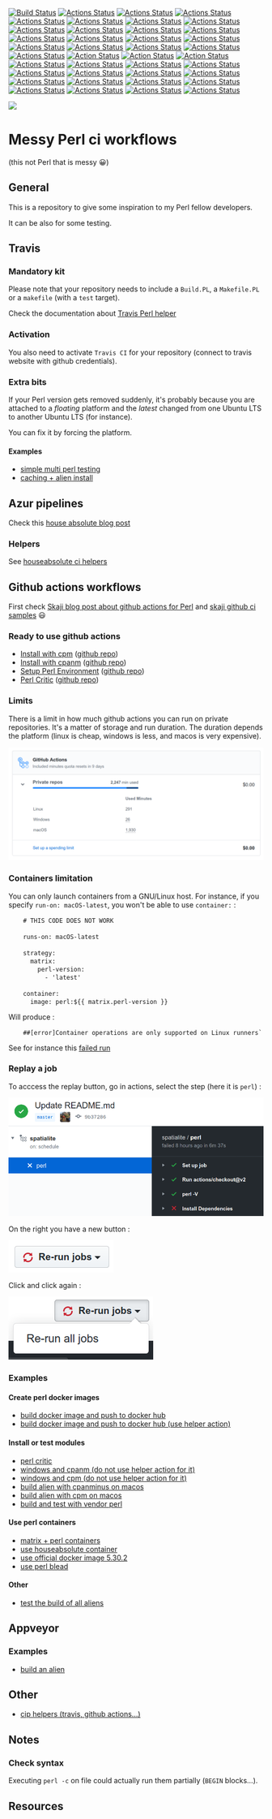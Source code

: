 [![Build Status](https://travis-ci.org/thibaultduponchelle/messy-perl-ci-workflows.svg?branch=master)](https://travis-ci.org/thibaultduponchelle/messy-perl-ci-workflows) 
[![Actions Status](https://github.com/thibaultduponchelle/messy-perl-ci-workflows/workflows/linux-check-syntax/badge.svg)](https://github.com/thibaultduponchelle/messy-perl-ci-workflows/actions) 
[![Actions Status](https://github.com/thibaultduponchelle/messy-perl-ci-workflows/workflows/linux-github-action-install-with-cpanminus/badge.svg)](https://github.com/thibaultduponchelle/messy-perl-ci-workflows/actions) 
[![Actions Status](https://github.com/thibaultduponchelle/messy-perl-ci-workflows/workflows/linux-github-action-install-with-cpm/badge.svg)](https://github.com/thibaultduponchelle/messy-perl-ci-workflows/actions) 
[![Actions Status](https://github.com/thibaultduponchelle/messy-perl-ci-workflows/workflows/linux-perl-container-cpm/badge.svg)](https://github.com/thibaultduponchelle/messy-perl-ci-workflows/actions) 
[![Actions Status](https://github.com/thibaultduponchelle/messy-perl-ci-workflows/workflows/linux-with-perl-setup-and-cpm/badge.svg)](https://github.com/thibaultduponchelle/messy-perl-ci-workflows/actions) 
[![Actions Status](https://github.com/thibaultduponchelle/messy-perl-ci-workflows/workflows/macos-cpm/badge.svg)](https://github.com/thibaultduponchelle/messy-perl-ci-workflows/actions) 
[![Actions Status](https://github.com/thibaultduponchelle/messy-perl-ci-workflows/workflows/macos-perl-container-cpm/badge.svg)](https://github.com/thibaultduponchelle/messy-perl-ci-workflows/actions) 
[![Actions Status](https://github.com/thibaultduponchelle/messy-perl-ci-workflows/workflows/macos-share-cpanminus/badge.svg)](https://github.com/thibaultduponchelle/messy-perl-ci-workflows/actions) 
[![Actions Status](https://github.com/thibaultduponchelle/messy-perl-ci-workflows/workflows/macos-share-cpm/badge.svg)](https://github.com/thibaultduponchelle/messy-perl-ci-workflows/actions) 
[![Actions Status](https://github.com/thibaultduponchelle/messy-perl-ci-workflows/workflows/macos-system-cpanminus/badge.svg)](https://github.com/thibaultduponchelle/messy-perl-ci-workflows/actions) 
[![Actions Status](https://github.com/thibaultduponchelle/messy-perl-ci-workflows/workflows/macos-system-cpm/badge.svg)](https://github.com/thibaultduponchelle/messy-perl-ci-workflows/actions) 
[![Actions Status](https://github.com/thibaultduponchelle/messy-perl-ci-workflows/workflows/nightly-build/badge.svg)](https://github.com/thibaultduponchelle/messy-perl-ci-workflows/actions) 
[![Actions Status](https://github.com/thibaultduponchelle/messy-perl-ci-workflows/workflows/perl-critic/badge.svg)](https://github.com/thibaultduponchelle/messy-perl-ci-workflows/actions) 
[![Actions Status](https://github.com/thibaultduponchelle/messy-perl-ci-workflows/workflows/plack/badge.svg)](https://github.com/thibaultduponchelle/messy-perl-ci-workflows/actions) 
[![Actions Status](https://github.com/thibaultduponchelle/messy-perl-ci-workflows/workflows/windows-cpanminus/badge.svg)](https://github.com/thibaultduponchelle/messy-perl-ci-workflows/actions) 
[![Actions Status](https://github.com/thibaultduponchelle/messy-perl-ci-workflows/workflows/windows-cpm/badge.svg)](https://github.com/thibaultduponchelle/messy-perl-ci-workflows/actions) 
[![Actions Status](https://github.com/thibaultduponchelle/messy-perl-ci-workflows/workflows/xml-libxml/badge.svg)](https://github.com/thibaultduponchelle/messy-perl-ci-workflows/actions) 
[![Actions Status](https://github.com/thibaultduponchelle/messy-perl-ci-workflows/workflows/webframeworks/badge.svg)](https://github.com/thibaultduponchelle/messy-perl-ci-workflows/actions) 
[![Actions Status](https://github.com/thibaultduponchelle/messy-perl-ci-workflows/workflows/templating/badge.svg)](https://github.com/thibaultduponchelle/messy-perl-ci-workflows/actions) 
[![Actions Status](https://github.com/thibaultduponchelle/messy-perl-ci-workflows/workflows/mess/badge.svg)](https://github.com/thibaultduponchelle/messy-perl-ci-workflows/actions) 
[![Action Status](https://github.com/thibaultduponchelle/messy-perl-ci-workflows/workflows/perl-5.6.2-on-recent-ubuntu/badge.svg)](https://github.com/thibaultduponchelle/messy-perl-ci-workflows/actions) 
[![Action Status](https://github.com/thibaultduponchelle/messy-perl-ci-workflows/workflows/perl-5.8.9-on-recent-ubuntu/badge.svg)](https://github.com/thibaultduponchelle/messy-perl-ci-workflows/actions) 
[![Action Status](https://github.com/thibaultduponchelle/messy-perl-ci-workflows/workflows/perl-5.10.1-on-recent-ubuntu/badge.svg)](https://github.com/thibaultduponchelle/messy-perl-ci-workflows/actions) 
[![Actions Status](https://github.com/thibaultduponchelle/messy-perl-ci-workflows/workflows/alien-almost-all-1/badge.svg)](https://github.com/thibaultduponchelle/messy-perl-ci-workflows/actions) 
[![Actions Status](https://github.com/thibaultduponchelle/messy-perl-ci-workflows/workflows/alien-almost-all-2/badge.svg)](https://github.com/thibaultduponchelle/messy-perl-ci-workflows/actions) 
[![Actions Status](https://github.com/thibaultduponchelle/messy-perl-ci-workflows/workflows/alien-almost-all-3/badge.svg)](https://github.com/thibaultduponchelle/messy-perl-ci-workflows/actions) 
[![Actions Status](https://github.com/thibaultduponchelle/messy-perl-ci-workflows/workflows/alien-almost-all-4/badge.svg)](https://github.com/thibaultduponchelle/messy-perl-ci-workflows/actions) 
[![Actions Status](https://github.com/thibaultduponchelle/messy-perl-ci-workflows/workflows/alien-almost-all-5/badge.svg)](https://github.com/thibaultduponchelle/messy-perl-ci-workflows/actions) 
[![Actions Status](https://github.com/thibaultduponchelle/messy-perl-ci-workflows/workflows/alien-almost-all-6-problem-childs/badge.svg)](https://github.com/thibaultduponchelle/messy-perl-ci-workflows/actions) 
[![Actions Status](https://github.com/thibaultduponchelle/messy-perl-ci-workflows/workflows/alien-river-only-1/badge.svg)](https://github.com/thibaultduponchelle/messy-perl-ci-workflows/actions) 
[![Actions Status](https://github.com/thibaultduponchelle/messy-perl-ci-workflows/workflows/alien-river-only-2/badge.svg)](https://github.com/thibaultduponchelle/messy-perl-ci-workflows/actions) 
[![Actions Status](https://github.com/thibaultduponchelle/messy-perl-ci-workflows/workflows/alien-river-only-3/badge.svg)](https://github.com/thibaultduponchelle/messy-perl-ci-workflows/actions) 
[![Actions Status](https://github.com/thibaultduponchelle/messy-perl-ci-workflows/workflows/alien-river-only-4/badge.svg)](https://github.com/thibaultduponchelle/messy-perl-ci-workflows/actions) 
[![Actions Status](https://github.com/thibaultduponchelle/messy-perl-ci-workflows/workflows/alien-river-only-5-problem-childs/badge.svg)](https://github.com/thibaultduponchelle/messy-perl-ci-workflows/actions) 
[![Actions Status](https://github.com/thibaultduponchelle/messy-perl-ci-workflows/workflows/multiple-runs-of-cpm/badge.svg)](https://github.com/thibaultduponchelle/messy-perl-ci-workflows/actions) 
[![Actions Status](https://github.com/thibaultduponchelle/messy-perl-ci-workflows/workflows/multiple-runs-of-cpm-global/badge.svg)](https://github.com/thibaultduponchelle/messy-perl-ci-workflows/actions) 
[![Actions Status](https://github.com/thibaultduponchelle/messy-perl-ci-workflows/workflows/problem-childs/badge.svg)](https://github.com/thibaultduponchelle/messy-perl-ci-workflows/actions) 
[![Actions Status](https://github.com/thibaultduponchelle/messy-perl-ci-workflows/workflows/spatialite/badge.svg)](https://github.com/thibaultduponchelle/messy-perl-ci-workflows/actions) 
[![Actions Status](https://github.com/thibaultduponchelle/messy-perl-ci-workflows/workflows/sodium/badge.svg)](https://github.com/thibaultduponchelle/messy-perl-ci-workflows/actions) 

[![](https://github.com/thibaultduponchelle/messy-perl-ci-workflows/workflows/sodium/badge.svg)](actions) 


# Messy Perl ci workflows

(this not Perl that is messy :grinning:)

## General

This is a repository to give some inspiration to my Perl fellow developers.

It can be also for some testing.

## Travis

### Mandatory kit 

Please note that your repository needs to include a `Build.PL`, a `Makefile.PL` or a `makefile` (with a `test` target).

Check the documentation about [Travis Perl helper](https://docs.travis-ci.com/user/languages/perl)

### Activation

You also need to activate `Travis CI` for your repository (connect to travis website with github credentials).

### Extra bits

If your Perl version gets removed suddenly, it's probably because you are attached to a *floating* platform and the *latest* changed from one Ubuntu LTS to another Ubuntu LTS (for instance).

You can fix it by forcing the platform.

#### Examples 

- [simple multi perl testing](https://github.com/thibaultduponchelle/messy-perl-ci-workflows/blob/master/.travis.yml)
- [caching + alien install](https://github.com/plicease/Alien-Expat/blob/master/.travis.yml) 

## Azur pipelines

Check this [house absolute blog post](https://blog.urth.org/2019/11/18/my-new-ci-helpers-for-perl/)

### Helpers 

See [houseabsolute ci helpers](https://github.com/houseabsolute/ci-perl-helpers) 


## Github actions workflows

First check [Skaji blog post about github actions for Perl](https://medium.com/@skaji/perl-meets-github-actions-3893ae100205) and [skaji github ci samples](https://github.com/skaji/perl-github-actions-sample) :smiley:

### Ready to use github actions

- [Install with cpm](https://github.com/marketplace/actions/install-with-cpanm) ([github repo](https://github.com/perl-actions/install-with-cpm))
- [Install with cpanm](https://github.com/marketplace/actions/install-with-cpanm) ([github repo](https://github.com/perl-actions/install-with-cpanm))
- [Setup Perl Environment](https://github.com/marketplace/actions/setup-perl-environment) ([github repo](https://github.com/shogo82148/actions-setup-perl))
- [Perl Critic](https://github.com/marketplace/actions/github-action-for-perl-critic) ([github repo](https://github.com/Difegue/action-perlcritic))

### Limits 

There is a limit in how much github actions you can run on private repositories.
It's a matter of storage and run duration. The duration depends the platform (linux is cheap, windows is less, and macos is very expensive).

![ghactionslimits](ghactionslimits.png)

### Containers limitation

You can only launch containers from a GNU/Linux host.
For instance, if you specify `run-on: macOS-latest`, you won't be able to use `container:` :


```
    # THIS CODE DOES NOT WORK

    runs-on: macOS-latest

    strategy:
      matrix:
        perl-version:
          - 'latest'

    container:
      image: perl:${{ matrix.perl-version }}
```

Will produce :

```
    ##[error]Container operations are only supported on Linux runners`
``` 

See for instance this [failed run](https://github.com/thibaultduponchelle/messy-perl-github-actions/runs/608005097?check_suite_focus=true)

### Replay a job

To acccess the replay button, go in actions, select the step (here it is `perl`) :

![](replay0.png)

On the right you have a new button :

![](replay1.png)

Click and click again :

![](replay2.png)

### Examples 

#### Create perl docker images
- [build docker image and push to docker hub](https://github.com/thibaultduponchelle/docker-perl-blead/blob/master/.github/workflows/perl-blead.yml)
- [build docker image and push to docker hub (use helper action)](https://github.com/thibaultduponchelle/messy-perl-ci-workflows/blob/master/.github/workflows/build-docker-image-with-action.yml)

#### Install or test modules
- [perl critic](https://github.com/thibaultduponchelle/messy-perl-ci-workflows/blob/master/.github/workflows/perl-critic.yml)
- [windows and cpanm (do not use helper action for it)](https://github.com/thibaultduponchelle/messy-perl-ci-workflows/blob/master/.github/workflows/windows-cpanminus.yml)
- [windows and cpm (do not use helper action for it)](https://github.com/thibaultduponchelle/messy-perl-ci-workflows/blob/master/.github/workflows/windows-cpm.yml)
- [build alien with cpanminus on macos](https://github.com/thibaultduponchelle/messy-perl-ci-workflows/blob/master/.github/workflows/macos-share-cpanminus.yml)
- [build alien with cpm on macos](https://github.com/thibaultduponchelle/messy-perl-ci-workflows/blob/master/.github/workflows/macos-share-cpm.yml)
- [build and test with vendor perl](https://github.com/thibaultduponchelle/messy-perl-ci-workflows/blob/master/.github/workflows/linux-vendor-cpanminus.yml)

#### Use perl containers 
- [matrix + perl containers](https://github.com/thibaultduponchelle/messy-perl-ci-workflows/blob/master/.github/workflows/linux-perl-container-cpm.yml)
- [use houseabsolute container](https://github.com/thibaultduponchelle/messy-perl-ci-workflows/blob/master/.github/workflows/houseabsolute.yml)
- [use official docker image 5.30.2](https://github.com/thibaultduponchelle/messy-perl-ci-workflows/blob/master/.github/workflows/official-docker.yml)
- [use perl blead](https://github.com/thibaultduponchelle/messy-perl-ci-workflows/blob/master/.github/workflows/perl-blead.yml)

#### Other

- [test the build of all aliens](https://github.com/thibaultduponchelle/aliens-ci)

## Appveyor

### Examples 

- [build an alien](https://github.com/plicease/Alien-Expat/blob/master/.appveyor.yml)


## Other

- [cip helpers (travis, github actions...)](https://github.com/plicease/cip)

## Notes 

### Check syntax

Executing `perl -c` on file could actually run them partially (`BEGIN` blocks...).

## Resources


